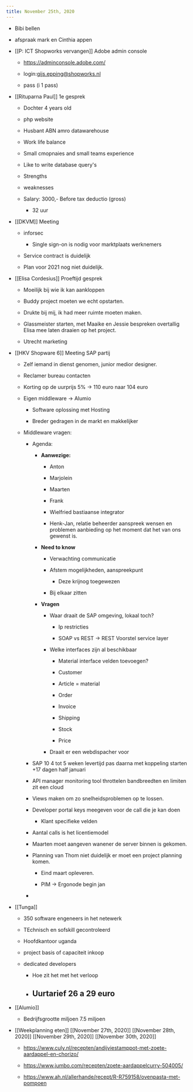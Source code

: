 ```yaml
---
title: November 25th, 2020
---
```


- Bibi bellen

- afspraak mark en Cinthia appen

- [[P: ICT Shopworks vervangen]] Adobe admin console 
	 - https://adminconsole.adobe.com/

	 - login:gijs.epping@shopworks.nl

	 - pass (i 1 pass)

- [[Rituparna Paul]] 1e gesprek 
	 - Dochter 4 years old

	 - php website 

	 - Husbant ABN amro datawarehouse 

	 - Work life balance

	 - Small cmopnaies and small teams experience

	 - Like to write database query's

	 - Strengths 

	 - weaknesses

	 - Salary:  3000,- Before tax deductio (gross)
		 - 32 uur

- [[DKVM]] Meeting 
	 - inforsec 
		 - Single sign-on is nodig voor marktplaats werknemers

	 - Service contract is duidelijk 

	 - Plan voor 2021 nog niet duidelijk. 

- [[Elisa Cordesius]] Proeftijd gesprek 
	 - Moeilijk bij wie ik kan aankloppen

	 - Buddy project moeten we echt opstarten.

	 - Drukte bij mij, ik had meer ruimte moeten maken.

	 - Glassmeister starten, met Maaike en Jessie bespreken overtallig Elisa mee laten draaien op het project.

	 - Utrecht marketing 

- [[HKV Shopware 6]] Meeting SAP partij
	 - Zelf iemand in dienst genomen, junior medior designer.

	 - Reclamer bureau contacten 

	 - Korting op de uurprijs 5% -> 110 euro naar 104 euro 

	 - Eigen middleware -> Alumio
		 - Software oplossing met Hosting

		 - Breder gedragen in de markt en makkelijker 

	 - Middleware vragen:
		 - Agenda:
			 - **Aanwezige:**
				 - Anton

				 - Marjolein

				 - Maarten 

				 - Frank

				 - Wielfried bastiaanse integrator 

				 - Henk-Jan, relatie beheerder aanspreek wensen en problemen aanbieding op het moment dat het van ons gewenst is.

			 - **Need to know**
				 - Verwachting communicatie

				 - Afstem mogelijkheden, aanspreekpunt
					 - Deze krijnog toegewezen 

				 - Bij elkaar zitten

			 - **Vragen**
				 - Waar draait de SAP omgeving, lokaal toch?
					 - Ip restricties

					 - SOAP vs REST -> REST Voorstel service layer 

				 - Welke interfaces zijn al beschikbaar 
					 - Material interface velden toevoegen?

					 - Customer

					 - Article = material

					 - Order

					 - Invoice 

					 - Shipping

					 - Stock

					 - Price

				 - Draait er een webdispacher voor

		 - SAP 10 4 tot 5 weken levertijd pas daarna met koppeling starten +17 dagen half januari

		 - API manager monitoring tool throttelen bandbreedten en limiten zit een cloud 

		 - Views maken om zo snelheidsproblemen op te lossen. 

		 - Developer portal keys meegeven voor de call die je kan doen 
			 - Klant specifieke velden 

		 - Aantal calls is het licentiemodel

		 - Maarten moet aangeven wanener de server binnen is gekomen.

		 - Planning van Thom niet duidelijk er moet een project planning komen.
			 - Eind maart opleveren.

			 - PIM -> Ergonode begin jan

		 - 

- [[Tunga]]
	 - 350 software engeneers in het netewerk

	 - TEchnisch en sofskill gecontroleerd

	 - Hoofdkantoor uganda

	 - project basis of capaciteit inkoop

	 - dedicated developers 
		 - Hoe zit het met het verloop

		 - Uurtarief 26 a 29 euro
			 - 

- [[Alumio]]
	 - Bedrijfsgrootte miljoen 7.5 miljoen 

- [[Weekplanning eten]] [[November 27th, 2020]] [[November 28th, 2020]] [[November 29th, 2020]] [[November 30th, 2020]]
	 - https://www.culy.nl/recepten/andijviestamppot-met-zoete-aardappel-en-chorizo/

	 - https://www.jumbo.com/recepten/zoete-aardappelcurry-504005/

	 - https://www.ah.nl/allerhande/recept/R-R759158/ovenpasta-met-pompoen
